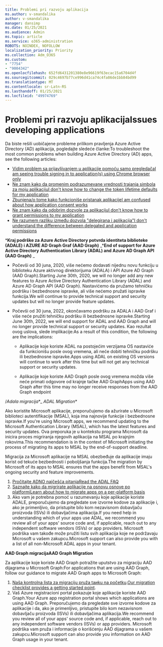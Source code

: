 ```yaml
---
title: Problemi pri razvoju aplikacija
ms.author: v-smandalika
author: v-smandalika
manager: dansimp
ms.date: 01/25/2021
ms.audience: Admin
ms.topic: article
ms.service: o365-administration
ROBOTS: NOINDEX, NOFOLLOW
localization_priority: Priority
ms.collection: Adm_O365
ms.custom:
- "7754"
- "9004342"
ms.openlocfilehash: 652fd6431201380e8e96619f63ecac15a6704d4f
ms.sourcegitcommit: 029c4697b77ce996d41ca74c4fa86de1bb84bd99
ms.translationtype: MT
ms.contentlocale: sr-Latn-RS
ms.lasthandoff: 01/25/2021
ms.locfileid: "49974769"
---
```

# <a name="issues-developing-applications"></a><span data-ttu-id="607c6-102">Problemi pri razvoju aplikacija</span><span class="sxs-lookup"><span data-stu-id="607c6-102">Issues developing applications</span></span>

<span data-ttu-id="607c6-103">Da biste rešili uobičajene probleme prilikom pravljenja Azure Active Directory (AD) aplikacija, pogledajte sledeće članke:</span><span class="sxs-lookup"><span data-stu-id="607c6-103">To troubleshoot the most common problems when building Azure Active Directory (AD) apps, see the following articles:</span></span>

- [<span data-ttu-id="607c6-104">Vidim problem sa prijavljivanjem u aplikacije pomoću samo pregledača</span><span class="sxs-lookup"><span data-stu-id="607c6-104">I am seeing trouble signing in to application(s) using Chrome browser only</span></span>](https://docs.microsoft.com/office365/troubleshoot/miscellaneous/chrome-behavior-affects-applications) 
- [<span data-ttu-id="607c6-105">Ne znam kako da promenim podrazumevane vrednosti trajanja simbola za moju aplikaciju</span><span class="sxs-lookup"><span data-stu-id="607c6-105">I don't know how to change the token lifetime defaults for my application</span></span>](https://docs.microsoft.com/azure/active-directory/develop/registration-config-change-token-lifetime-how-to) 
- [<span data-ttu-id="607c6-106">Zbunjena/o tome kako funkcioniše pristanak aplikacije</span><span class="sxs-lookup"><span data-stu-id="607c6-106">I am confused about how application consent works</span></span>](https://docs.microsoft.com/azure/active-directory/application-dev-consent-framework) 
- [<span data-ttu-id="607c6-107">Ne znam kako da odobrim dozvole za aplikaciju</span><span class="sxs-lookup"><span data-stu-id="607c6-107">I don't know how to grant permissions to my application</span></span>](https://docs.microsoft.com/azure/active-directory/manage-apps/configure-user-consent) 
- [<span data-ttu-id="607c6-108">Ne razumem razliku između dozvola "delegirana i aplikacija"</span><span class="sxs-lookup"><span data-stu-id="607c6-108">I don't understand the difference between delegated and application permissions</span></span>](https://docs.microsoft.com/azure/active-directory/develop/delegated-and-app-perms)

<span data-ttu-id="607c6-109">\***Kraj podrške za Azure Active Directory potvrda identiteta biblioteke (ADALE) i AZURE AD Graph Graf (AAD Graph)** _</span><span class="sxs-lookup"><span data-stu-id="607c6-109">\***End of support for Azure Active Directory Authentication Library (ADAL) and Azure AD Graph API (AAD Graph)** _</span></span>

- <span data-ttu-id="607c6-110">Počevši od 30 juna, 2020, više nećemo dodavati nijednu novu funkciju u biblioteku Azure aktivnog direktorijuma (ADALA) i API Azure AD Graph (AAD Graph).</span><span class="sxs-lookup"><span data-stu-id="607c6-110">Starting June 30th, 2020, we will no longer add any new features to Azure Active Directory Authentication Library (ADAL) and Azure AD Graph API (AAD Graph).</span></span> <span data-ttu-id="607c6-111">Nastavićemo da pružamo tehničku podršku i bezbednosne ispravke, ali više nećemo pružati ispravke funkcija.</span><span class="sxs-lookup"><span data-stu-id="607c6-111">We will continue to provide technical support and security updates but will no longer provide feature updates.</span></span>

- <span data-ttu-id="607c6-112">Počevši od 30 juna, 2022, okončavamo podršku za ADALA i AAD Graf i više neće pružiti tehničku podršku ili bezbednosne ispravke.</span><span class="sxs-lookup"><span data-stu-id="607c6-112">Starting June 30th, 2022, we will end support for ADAL and AAD Graph and will no longer provide technical support or security updates.</span></span> <span data-ttu-id="607c6-113">Kao rezultat ovog uslova, slede implikacije:</span><span class="sxs-lookup"><span data-stu-id="607c6-113">As a result of this condition, the following are the implications:</span></span>

    - <span data-ttu-id="607c6-114">Aplikacije koje koriste ADAL na postojećim verzijama OS nastaviće da funkcionišu posle ovog vremena, ali neće dobiti tehničku podršku ili bezbednosne ispravke.</span><span class="sxs-lookup"><span data-stu-id="607c6-114">Apps using ADAL on existing OS versions will continue to work after this time but will not get any technical support or security updates.</span></span>

    - <span data-ttu-id="607c6-115">Aplikacije koje koriste AAD Graph posle ovog vremena možda više neće primati odgovore od krajnje tačke AAD Graph</span><span class="sxs-lookup"><span data-stu-id="607c6-115">Apps using AAD Graph after this time may no longer receive responses from the AAD Graph endpoint</span></span>

<span data-ttu-id="607c6-116">/*Adala migracija*\*</span><span class="sxs-lookup"><span data-stu-id="607c6-116">_ *ADAL Migration*\*</span></span>

<span data-ttu-id="607c6-117">Ako koristite Microsoft aplikacije, preporučujemo da ažurirate u Microsoft biblioteci autentifikacije (MSAL), koja ima najnovije funkcije i bezbednosne ispravke.</span><span class="sxs-lookup"><span data-stu-id="607c6-117">If you're using Microsoft apps, we recommend updating to the Microsoft Authentication Library (MSAL), which has the latest features and security updates.</span></span> <span data-ttu-id="607c6-118">Ova preporuka je u kontekstu programa Microsoft da inicira proces migriranja njegovih aplikacija na MSAL po krajnjim rokovima.</span><span class="sxs-lookup"><span data-stu-id="607c6-118">This recommendation is in the context of Microsoft initiating the process of migrating its apps to MSAL by the end-of-support deadline.</span></span> 

<span data-ttu-id="607c6-119">Migracija za Microsoft aplikacije na MSAL obezbeđuje da aplikacije imaju korist od tekuće bezbednosti i poboljšanja funkcija.</span><span class="sxs-lookup"><span data-stu-id="607c6-119">The migration by Microsoft of its apps to MSAL ensures that the apps benefit from MSAL's ongoing security and feature improvements.</span></span>

1. [<span data-ttu-id="607c6-120">Pročitajte ADNO najčešća pitanja</span><span class="sxs-lookup"><span data-stu-id="607c6-120">Read the ADAL FAQ</span></span>](https://docs.microsoft.com/azure/active-directory/develop/msal-migration#frequently-asked-questions-faq) 
2. [<span data-ttu-id="607c6-121">Saznajte kako da migrirate aplikacije na osnovu osnove po platformi</span><span class="sxs-lookup"><span data-stu-id="607c6-121">Learn about how to migrate apps on a per-platform basis</span></span>](https://docs.microsoft.com/azure/active-directory/develop/msal-migration#frequently-asked-questions-faq) 
3. <span data-ttu-id="607c6-122">Ako vam je potrebna pomoć u razumevanju koje aplikacije koriste ADALE, preporučujemo da pregledate sve izvorne kodove za aplikacije i, ako je primenljivo, da pristupite bilo kom nezavisnom dobavljaču proizvoda (ISVs) ili dobavljačima aplikacija.</span><span class="sxs-lookup"><span data-stu-id="607c6-122">If you need help in understanding which of your apps use ADAL, we recommend you review all of your apps' source code and, if applicable, reach out to any independent software vendors (ISVs) or app providers.</span></span> <span data-ttu-id="607c6-123">Microsoft podrška vam takođe može pružiti listu svih aplikacija koje ne podržavaju Microsoft u vašem zakupcu.</span><span class="sxs-lookup"><span data-stu-id="607c6-123">Microsoft support can also provide you with a list of all non-Microsoft ADAL apps in your tenant.</span></span>

<span data-ttu-id="607c6-124">**AAD Graph migracija**</span><span class="sxs-lookup"><span data-stu-id="607c6-124">**AAD Graph Migration**</span></span>

<span data-ttu-id="607c6-125">Za aplikacije koje koriste AAD Graph potražite uputstvo za migraciju AAD dijagrama u Microsoft Graph:</span><span class="sxs-lookup"><span data-stu-id="607c6-125">For applications that are using AAD Graph, follow our guidance to migrate AAD Graph apps to Microsoft Graph:</span></span>

1. <span data-ttu-id="607c6-126">[Naša kontrolna lista za migraciju pruža taиku na početku](https://docs.microsoft.com/graph/migrate-azure-ad-graph-planning-checklist).</span><span class="sxs-lookup"><span data-stu-id="607c6-126">[Our migration checklist provides a getting started point](https://docs.microsoft.com/graph/migrate-azure-ad-graph-planning-checklist).</span></span> 
2. <span data-ttu-id="607c6-127">Vaš Azure registracioni portal pokazuje koje aplikacije koriste AAD Graph.</span><span class="sxs-lookup"><span data-stu-id="607c6-127">Your Azure app registration portal shows which applications are using AAD Graph.</span></span> <span data-ttu-id="607c6-128">Preporučujemo da pregledate sve izvorne kodove za aplikacije i da, ako je primenljivo, pristupite bilo kom nezavisnom dobavljaču proizvoda (ISVs) ili dobavljačima aplikacija.</span><span class="sxs-lookup"><span data-stu-id="607c6-128">We recommend you review all of your apps' source code and, if applicable, reach out to any independent software vendors (ISVs) or app providers.</span></span> <span data-ttu-id="607c6-129">Microsoft podrška vam pruža i informacije o korišćenju AAD dijagrama u vašem zakupcu.</span><span class="sxs-lookup"><span data-stu-id="607c6-129">Microsoft support can also provide you information on AAD Graph usage in your tenant.</span></span>







